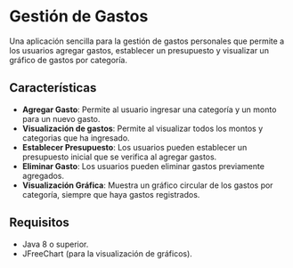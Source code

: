 # Gestión de Gastos

Una aplicación sencilla para la gestión de gastos personales que permite a los usuarios agregar gastos, establecer un presupuesto y visualizar un gráfico de gastos por categoría.

## Características

- **Agregar Gasto**: Permite al usuario ingresar una categoría y un monto para un nuevo gasto.
- **Visualización de gastos**: Permite al visualizar todos los montos y categorias que ha ingresado.
- **Establecer Presupuesto**: Los usuarios pueden establecer un presupuesto inicial que se verifica al agregar gastos.
- **Eliminar Gasto**: Los usuarios pueden eliminar gastos previamente agregados.
- **Visualización Gráfica**: Muestra un gráfico circular de los gastos por categoría, siempre que haya gastos registrados.

## Requisitos

- Java 8 o superior.
- JFreeChart (para la visualización de gráficos).
